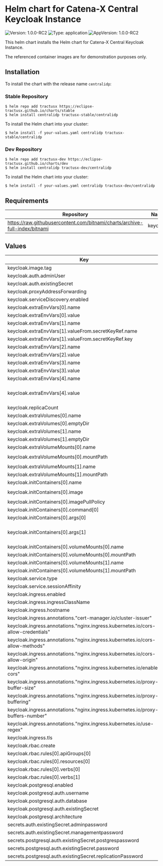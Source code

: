 # Helm chart for Catena-X Central Keycloak Instance

![Version: 1.0.0-RC2](https://img.shields.io/badge/Version-1.0.0--RC2-informational?style=flat-square) ![Type: application](https://img.shields.io/badge/Type-application-informational?style=flat-square) ![AppVersion: 1.0.0-RC2](https://img.shields.io/badge/AppVersion-1.0.0--RC2-informational?style=flat-square)

This helm chart installs the Helm chart for Catena-X Central Keycloak Instance.

The referenced container images are for demonstration purposes only.

## Installation

To install the chart with the release name `centralidp`:

### Stable Repository

```shell
$ helm repo add tractusx https://eclipse-tractusx.github.io/charts/stable
$ helm install centralidp tractusx-stable/centralidp
```

To install the Helm chart into your cluster:

```shell
$ helm install -f your-values.yaml centralidp tractusx-stable/centralidp
```

### Dev Repository

```shell
$ helm repo add tractusx-dev https://eclipse-tractusx.github.io/charts/dev
$ helm install centralidp tractusx-dev/centralidp
```

To install the Helm chart into your cluster:

```shell
$ helm install -f your-values.yaml centralidp tractusx-dev/centralidp
```

## Requirements

| Repository | Name | Version |
|------------|------|---------|
| https://raw.githubusercontent.com/bitnami/charts/archive-full-index/bitnami | keycloak | 7.1.18 |

## Values

| Key | Type | Default | Description |
|-----|------|---------|-------------|
| keycloak.image.tag | string | `"16.1.1-debian-10-r103"` |  |
| keycloak.auth.adminUser | string | `"admin"` |  |
| keycloak.auth.existingSecret | string | `"centralidp-keycloak"` |  |
| keycloak.proxyAddressForwarding | bool | `true` |  |
| keycloak.serviceDiscovery.enabled | bool | `true` |  |
| keycloak.extraEnvVars[0].name | string | `"KEYCLOAK_USER"` |  |
| keycloak.extraEnvVars[0].value | string | `"admin"` |  |
| keycloak.extraEnvVars[1].name | string | `"KEYCLOAK_PASSWORD"` |  |
| keycloak.extraEnvVars[1].valueFrom.secretKeyRef.name | string | `"centralidp-keycloak"` |  |
| keycloak.extraEnvVars[1].valueFrom.secretKeyRef.key | string | `"admin-password"` |  |
| keycloak.extraEnvVars[2].name | string | `"CACHE_OWNERS_COUNT"` |  |
| keycloak.extraEnvVars[2].value | string | `"3"` |  |
| keycloak.extraEnvVars[3].name | string | `"CACHE_OWNERS_AUTH_SESSIONS_COUNT"` |  |
| keycloak.extraEnvVars[3].value | string | `"3"` |  |
| keycloak.extraEnvVars[4].name | string | `"KEYCLOAK_EXTRA_ARGS"` |  |
| keycloak.extraEnvVars[4].value | string | `"-Dkeycloak.migration.action=import -Dkeycloak.migration.provider=dir -Dkeycloak.migration.dir=/realms -Dkeycloak.migration.strategy=IGNORE_EXISTING"` |  |
| keycloak.replicaCount | int | `3` |  |
| keycloak.extraVolumes[0].name | string | `"themes"` |  |
| keycloak.extraVolumes[0].emptyDir | object | `{}` |  |
| keycloak.extraVolumes[1].name | string | `"realms"` |  |
| keycloak.extraVolumes[1].emptyDir | object | `{}` |  |
| keycloak.extraVolumeMounts[0].name | string | `"themes"` |  |
| keycloak.extraVolumeMounts[0].mountPath | string | `"/opt/bitnami/keycloak/themes/catenax-central"` |  |
| keycloak.extraVolumeMounts[1].name | string | `"realms"` |  |
| keycloak.extraVolumeMounts[1].mountPath | string | `"/realms"` |  |
| keycloak.initContainers[0].name | string | `"import"` |  |
| keycloak.initContainers[0].image | string | `"ghcr.io/catenax-ng/tx-portal-iam_iam-import:v1.0.0-RC2"` |  |
| keycloak.initContainers[0].imagePullPolicy | string | `"Always"` |  |
| keycloak.initContainers[0].command[0] | string | `"sh"` |  |
| keycloak.initContainers[0].args[0] | string | `"-c"` |  |
| keycloak.initContainers[0].args[1] | string | `"echo \"Copying themes...\"\ncp -R /import/themes/catenax-central/* /themes\necho \"Copying realms...\"\ncp -R /import/catenax-central/realms/* /realms\n"` |  |
| keycloak.initContainers[0].volumeMounts[0].name | string | `"themes"` |  |
| keycloak.initContainers[0].volumeMounts[0].mountPath | string | `"/themes"` |  |
| keycloak.initContainers[0].volumeMounts[1].name | string | `"realms"` |  |
| keycloak.initContainers[0].volumeMounts[1].mountPath | string | `"/realms"` |  |
| keycloak.service.type | string | `"ClusterIP"` |  |
| keycloak.service.sessionAffinity | string | `"ClientIP"` |  |
| keycloak.ingress.enabled | bool | `false` |  |
| keycloak.ingress.ingressClassName | string | `"nginx"` |  |
| keycloak.ingress.hostname | string | `"centralidp.dummy"` |  |
| keycloak.ingress.annotations."cert-manager.io/cluster-issuer" | string | `""` |  |
| keycloak.ingress.annotations."nginx.ingress.kubernetes.io/cors-allow-credentials" | string | `"true"` |  |
| keycloak.ingress.annotations."nginx.ingress.kubernetes.io/cors-allow-methods" | string | `"PUT, GET, POST, OPTIONS"` |  |
| keycloak.ingress.annotations."nginx.ingress.kubernetes.io/cors-allow-origin" | string | `""` |  |
| keycloak.ingress.annotations."nginx.ingress.kubernetes.io/enable-cors" | string | `"true"` |  |
| keycloak.ingress.annotations."nginx.ingress.kubernetes.io/proxy-buffer-size" | string | `"128k"` |  |
| keycloak.ingress.annotations."nginx.ingress.kubernetes.io/proxy-buffering" | string | `"on"` |  |
| keycloak.ingress.annotations."nginx.ingress.kubernetes.io/proxy-buffers-number" | string | `"20"` |  |
| keycloak.ingress.annotations."nginx.ingress.kubernetes.io/use-regex" | string | `"true"` |  |
| keycloak.ingress.tls | bool | `true` |  |
| keycloak.rbac.create | bool | `true` |  |
| keycloak.rbac.rules[0].apiGroups[0] | string | `""` |  |
| keycloak.rbac.rules[0].resources[0] | string | `"pods"` |  |
| keycloak.rbac.rules[0].verbs[0] | string | `"get"` |  |
| keycloak.rbac.rules[0].verbs[1] | string | `"list"` |  |
| keycloak.postgresql.enabled | bool | `true` |  |
| keycloak.postgresql.auth.username | string | `"kccentral"` |  |
| keycloak.postgresql.auth.database | string | `"iamcentralidp"` |  |
| keycloak.postgresql.auth.existingSecret | string | `"centralidp-postgres"` |  |
| keycloak.postgresql.architecture | string | `"replication"` |  |
| secrets.auth.existingSecret.adminpassword | string | `""` |  |
| secrets.auth.existingSecret.managementpassword | string | `""` |  |
| secrets.postgresql.auth.existingSecret.postgrespassword | string | `""` |  |
| secrets.postgresql.auth.existingSecret.password | string | `""` |  |
| secrets.postgresql.auth.existingSecret.replicationPassword | string | `""` |  |

